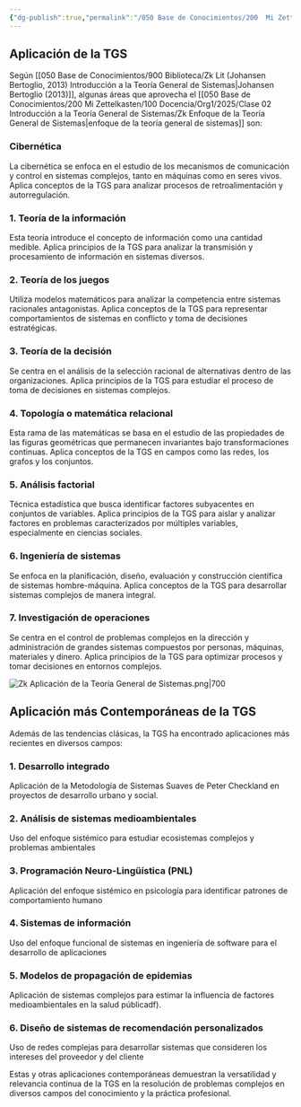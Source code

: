 ```yaml
---
{"dg-publish":true,"permalink":"/050 Base de Conocimientos/200  Mi Zettelkasten/100 Docencia/Org1/2025/Clase 02 Introducción a la Teoría General de Sistemas/Zk Aplicación de la Teoría General de Sistemas/","tags":["definir"]}
---
```


## Aplicación de la TGS
Según [[050 Base de Conocimientos/900 Biblioteca/Zk Lit (Johansen Bertoglio, 2013) Introducción a la Teoría General de Sistemas\|Johansen Bertoglio (2013)]], algunas áreas que aprovecha el [[050 Base de Conocimientos/200  Mi Zettelkasten/100 Docencia/Org1/2025/Clase 02 Introducción a la Teoría General de Sistemas/Zk Enfoque de la Teoría General de Sistemas\|enfoque de la teoría general de sistemas]] son:

### Cibernética
La cibernética se enfoca en el estudio de los mecanismos de comunicación y control en sistemas complejos, tanto en máquinas como en seres vivos. Aplica conceptos de la TGS para analizar procesos de retroalimentación y autorregulación.

### 1. Teoría de la información
Esta teoría introduce el concepto de información como una cantidad medible. Aplica principios de la TGS para analizar la transmisión y procesamiento de información en sistemas diversos.

### 2. Teoría de los juegos
Utiliza modelos matemáticos para analizar la competencia entre sistemas racionales antagonistas. Aplica conceptos de la TGS para representar comportamientos de sistemas en conflicto y toma de decisiones estratégicas.

### 3. Teoría de la decisión
Se centra en el análisis de la selección racional de alternativas dentro de las organizaciones. Aplica principios de la TGS para estudiar el proceso de toma de decisiones en sistemas complejos.

### 4. Topología o matemática relacional
Esta rama de las matemáticas se basa en el estudio de las propiedades de las figuras geométricas que permanecen invariantes bajo transformaciones continuas. Aplica conceptos de la TGS en campos como las redes, los grafos y los conjuntos.

### 5. Análisis factorial
Técnica estadística que busca identificar factores subyacentes en conjuntos de variables. Aplica principios de la TGS para aislar y analizar factores en problemas caracterizados por múltiples variables, especialmente en ciencias sociales.

### 6. Ingeniería de sistemas
Se enfoca en la planificación, diseño, evaluación y construcción científica de sistemas hombre-máquina. Aplica conceptos de la TGS para desarrollar sistemas complejos de manera integral.

### 7. Investigación de operaciones
Se centra en el control de problemas complejos en la dirección y administración de grandes sistemas compuestos por personas, máquinas, materiales y dinero. Aplica principios de la TGS para optimizar procesos y tomar decisiones en entornos complejos.

![Zk Aplicación de la Teoría General de Sistemas.png|700](/img/user/050%20Base%20de%20Conocimientos/200%20%20Mi%20Zettelkasten/100%20Docencia/Org1/2025/Clase%2002%20Introducci%C3%B3n%20a%20la%20Teor%C3%ADa%20General%20de%20Sistemas/000%20Adjuntos/Zk%20Aplicaci%C3%B3n%20de%20la%20Teor%C3%ADa%20General%20de%20Sistemas.png)

## Aplicación más Contemporáneas de la TGS
Además de las tendencias clásicas, la TGS ha encontrado aplicaciones más recientes en diversos campos:

### 1. Desarrollo integrado
Aplicación de la Metodología de Sistemas Suaves de Peter Checkland en proyectos de desarrollo urbano y social.
    
### 2. Análisis de sistemas medioambientales
Uso del enfoque sistémico para estudiar ecosistemas complejos y problemas ambientales
    
### 3. Programación Neuro-Lingüística (PNL)
Aplicación del enfoque sistémico en psicología para identificar patrones de comportamiento humano
    
### 4. Sistemas de información
Uso del enfoque funcional de sistemas en ingeniería de software para el desarrollo de aplicaciones
    
### 5. Modelos de propagación de epidemias
Aplicación de sistemas complejos para estimar la influencia de factores medioambientales en la salud públicadf).
    
### 6. Diseño de sistemas de recomendación personalizados
Uso de redes complejas para desarrollar sistemas que consideren los intereses del proveedor y del cliente

Estas y otras aplicaciones contemporáneas demuestran la versatilidad y relevancia continua de la TGS en la resolución de problemas complejos en diversos campos del conocimiento y la práctica profesional.